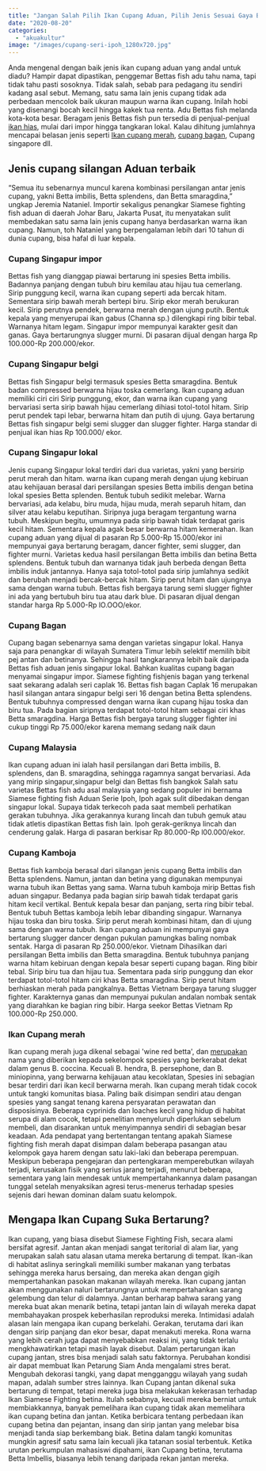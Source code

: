 ```yaml
---
title: "Jangan Salah Pilih Ikan Cupang Aduan, Pilih Jenis Sesuai Gaya Bertarung"
date: "2020-08-20"
categories: 
  - "akuakultur"
image: "/images/cupang-seri-ipoh_1280x720.jpg"
---
```


Anda mengenal dengan baik jenis ikan cupang aduan yang andal untuk diadu? Hampir dapat dipastikan, penggemar Bettas fish adu tahu nama, tapi tidak tahu pasti sosoknya. Tidak salah, sebab para pedagang itu sendiri kadang asal sebut. Memang, satu sama lain jenis cupang tidak ada perbedaan mencolok baik ukuran maupun warna ikan cupang. Inilah hobi yang disenangi bocah kecil hingga kakek tua renta. Adu Bettas fish melanda kota-kota besar. Beragam jenis Bettas fish pun tersedia di penjual-penjual [ikan hias](http://localhost/mitra/ikan-hias), mulai dari impor hingga tangkaran lokal. Kalau dihitung jumlahnya mencapai belasan jenis seperti [Ikan cupang merah](#Ikan_Cupang_merah), [cupang bagan](#Cupang_Bagan), Cupang singapore dll.

## Jenis cupang silangan Aduan terbaik

“Semua itu sebenarnya muncul karena kombinasi persilangan antar jenis cupang, yakni Betta imbilis, Betta splendens, dan Betta smaragdina,” ungkap Jeremia Nataniel. Importir sekaligus penangkar Siamese fighting fish aduan di daerah Johar Baru, Jakarta Pusat, itu menyatakan sulit membedakan satu sama lain jenis cupang hanya berdasarkan warna ikan cupang. Namun, toh Nataniel yang berpengalaman lebih dari 10 tahun di dunia cupang, bisa hafal di luar kepala.

### Cupang Singapur impor

Bettas fish yang dianggap piawai bertarung ini spesies Betta imbilis. Badannya panjang dengan tubuh biru kemilau atau hijau tua cemerlang. Sirip punggung kecil, warna ikan cupang seperti ada bercak hitam. Sementara sirip bawah merah bertepi biru. Sirip ekor merah berukuran kecil. Sirip perutnya pendek, berwarna merah dengan ujung putih. Bentuk kepala yang menyerupai ikan gabus (Channa sp.) dilengkapi ring bibir tebal. Warnanya hitam legam. Singapur impor mempunyai karakter gesit dan ganas. Gaya bertarungnya slugger murni. Di pasaran dijual dengan harga Rp 100.000-Rp 200.000/ekor.

### Cupang Singapur belgi

Bettas fish Singapur belgi termasuk spesies Betta smaragdina. Bentuk badan compressed berwarna hijau toska cemerlang. Ikan cupang aduan memiliki ciri ciri Sirip punggung, ekor, dan warna ikan cupang yang bervariasi serta sirip bawah hijau cemerlang dihiasi totol-totol hitam. Sirip perut pendek tapi lebar, berwarna hitam dan putih di ujung. Gaya bertarung Bettas fish singapur belgi semi slugger dan slugger fighter. Harga standar di penjual ikan hias Rp 100.000/ ekor.

### Cupang Singapur lokal

Jenis cupang Singapur lokal terdiri dari dua varietas, yakni yang bersirip perut merah dan hitam. warna ikan cupang merah dengan ujung kebiruan atau kehijauan berasal dari persilangan spesies Betta imbilis dengan betina lokal spesies Betta splenden. Bentuk tubuh sedikit melebar. Warna bervariasi, ada kelabu, biru muda, hijau muda, merah separuh hitam, dan silver atau kelabu keputihan. Siripnya juga beragam tergantung warna tubuh. Meskipun begitu, umumnya pada sirip bawah tidak terdapat garis kecil hitam. Sementara kepala agak besar berwarna hitam kemerahan. Ikan cupang aduan yang dijual di pasaran Rp 5.000-Rp 15.000/ekor ini mempunyai gaya bertarung beragam, dancer fighter, semi slugger, dan fighter murni. Varietas kedua hasil persilangan Betta imbilis dan betina Betta splendens. Bentuk tubuh dan warnanya tidak jauh berbeda dengan Betta imbilis induk jantannya. Hanya saja totol-totol pada sirip jumlahnya sedikit dan berubah menjadi bercak-bercak hitam. Sirip perut hitam dan ujungnya sama dengan warna tubuh. Bettas fish bergaya tarung semi slugger fighter ini ada yang bertubuh biru tua atau dark blue. Di pasaran dijual dengan standar harga Rp 5.000-Rp lO.OOO/ekor.

### Cupang Bagan

Cupang bagan sebenarnya sama dengan varietas singapur lokal. Hanya saja para penangkar di wilayah Sumatera Timur lebih selektif memilih bibit pej antan dan betinanya. Sehingga hasil tangkarannya lebih baik daripada Bettas fish aduan jenis singapur lokal. Bahkan kualitas cupang bagan menyamai singapur impor. Siamese fighting fishjenis bagan yang terkenal saat sekarang adalah seri caplak 16. Bettas fish bagan Caplak 16 merupakan hasil silangan antara singapur belgi seri 16 dengan betina Betta splendens. Bentuk tubuhnya compressed dengan warna ikan cupang hijau toska dan biru tua. Pada bagian siripnya terdapat totol-totol hitam sebagai ciri khas Betta smaragdina. Harga Bettas fish bergaya tarung slugger fighter ini cukup tinggi Rp 75.000/ekor karena memang sedang naik daun

### Cupang Malaysia

Ikan cupang aduan ini ialah hasil persilangan dari Betta imbilis, B. splendens, dan B. smaragdina, sehingga ragamnya sangat bervariasi. Ada yang mirip singapur,singapur belgi dan Bettas fish bangkok Salah satu varietas Bettas fish adu asal malaysia yang sedang populer ini bernama Siamese fighting fish Aduan Serie Ipoh, Ipoh agak sulit dibedakan dengan singapur lokal. Supaya tidak terkecoh pada saat membeli perhatikan gerakan tubuhnya. Jika gerakannya kurang lincah dan tubuh gemuk atau tidak atletis dipastikan Bettas fish lain. Ipoh gerak-geriknya lincah dan cenderung galak. Harga di pasaran berkisar Rp 80.000-Rp l00.000/ekor.

### Cupang Kamboja

Bettas fish kamboja berasal dari silangan jenis cupang Betta imbilis dan Betta splendens. Namun, jantan dan betina yang digunakan mempunyai warna tubuh ikan Bettas yang sama. Warna tubuh kamboja mirip Bettas fish aduan singapur. Bedanya pada bagian sirip bawah tidak terdapat garis hitam kecil vertikal. Bentuk kepala besar dan panjang, serta ring bibir tebal. Bentuk tubuh Bettas kamboja lebih lebar dibanding singapur. Warnanya hijau toska dan biru toska. Sirip perut merah kombinasi hitam, dan di ujung sama dengan warna tubuh. Ikan cupang aduan ini mempunyai gaya bertarung slugger dancer dengan pukulan pamungkas baling nombak sentak. Harga di pasaran Rp 250.000/ekor. Vietnam Dihasilkan dari persilangan Betta imbilis dan Betta smaragdina. Bentuk tubuhnya panjang warna hitam kebiruan dengan kepala besar seperti cupang bagan. Ring bibir tebal. Sirip biru tua dan hijau tua. Sementara pada sirip punggung dan ekor terdapat totol-totol hitam ciri khas Betta smaragdina. Sirip perut hitam berhiaskan merah pada pangkalnya. Bettas Vietnam bergaya tarung slugger fighter. Karakternya ganas dan mempunyai pukulan andalan nombak sentak yang diarahkan ke bagian ring bibir. Harga seekor Bettas Vietnam Rp 100.000-Rp 250.000.

### Ikan Cupang merah

Ikan cupang merah juga dikenal sebagai 'wine red betta', dan [merupakan](http://www.seriouslyfish.com/species/betta-coccina/) nama yang diberikan kepada sekelompok spesies yang berkerabat dekat dalam genus B. coccina. Kecuali B. hendra, B. persephone, dan B. miniopinna, yang berwarna kehijauan atau kecoklatan, Spesies ini sebagian besar terdiri dari ikan kecil berwarna merah. Ikan cupang merah tidak cocok untuk tangki komunitas biasa. Paling baik disimpan sendiri atau dengan spesies yang sangat tenang karena persyaratan perawatan dan disposisinya. Beberapa cyprinids dan loaches kecil yang hidup di habitat serupa di alam cocok, tetapi penelitian menyeluruh diperlukan sebelum membeli, dan disarankan untuk menyimpannya sendiri di sebagian besar keadaan. Ada pendapat yang bertentangan tentang apakah Siamese fighting fish merah dapat disimpan dalam beberapa pasangan atau kelompok gaya harem dengan satu laki-laki dan beberapa perempuan. Meskipun beberapa pengejaran dan pertengkaran memperebutkan wilayah terjadi, kerusakan fisik yang serius jarang terjadi, menurut beberapa, sementara yang lain mendesak untuk mempertahankannya dalam pasangan tunggal setelah menyaksikan agresi terus-menerus terhadap spesies sejenis dari hewan dominan dalam suatu kelompok.

## Mengapa Ikan Cupang Suka Bertarung?

Ikan cupang, yang biasa disebut Siamese Fighting Fish, secara alami bersifat agresif. Jantan akan menjadi sangat teritorial di alam liar, yang merupakan salah satu alasan utama mereka bertarung di tempat. Ikan-ikan di habitat aslinya seringkali memiliki sumber makanan yang terbatas sehingga mereka harus bersaing, dan mereka akan dengan gigih mempertahankan pasokan makanan wilayah mereka. Ikan cupang jantan akan menggunakan naluri bertarungnya untuk mempertahankan sarang gelembung dan telur di dalamnya. Jantan berharap bahwa sarang yang mereka buat akan menarik betina, tetapi jantan lain di wilayah mereka dapat membahayakan prospek keberhasilan reproduksi mereka. Intimidasi adalah alasan lain mengapa ikan cupang berkelahi. Gerakan, terutama dari ikan dengan sirip panjang dan ekor besar, dapat menakuti mereka. Rona warna yang lebih cerah juga dapat menyebabkan reaksi ini, yang tidak terlalu mengkhawatirkan tetapi masih layak disebut. Dalam pertarungan ikan cupang jantan, stres bisa menjadi salah satu faktornya. Perubahan kondisi air dapat membuat Ikan Petarung Siam Anda mengalami stres berat. Mengubah dekorasi tangki, yang dapat mengganggu wilayah yang sudah mapan, adalah sumber stres lainnya. Ikan Cupang jantan dikenal suka bertarung di tempat, tetapi mereka juga bisa melakukan kekerasan terhadap Ikan Siamese Fighting betina. Itulah sebabnya, kecuali mereka berniat untuk membiakkannya, banyak pemelihara ikan cupang tidak akan memelihara ikan cupang betina dan jantan. Ketika berbicara tentang perbedaan ikan cupang betina dan pejantan, insang dan sirip jantan yang melebar bisa menjadi tanda siap berkembang biak. Betina dalam tangki komunitas mungkin agresif satu sama lain kecuali jika tatanan sosial terbentuk. Ketika urutan perkumpulan mahasiswi dipahami, ikan Cupang betina, terutama Betta Imbellis, biasanya lebih tenang daripada rekan jantan mereka.
